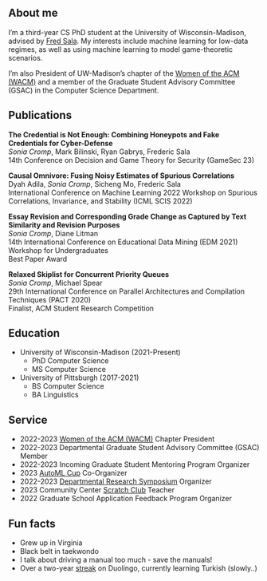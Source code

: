 ## About me

I’m a third-year CS PhD student at the University of Wisconsin-Madison, advised by [Fred Sala](https://pages.cs.wisc.edu/~fredsala/). My interests include machine learning for low-data regimes, as well as using machine learning to model game-theoretic scenarios.

I’m also President of UW-Madison’s chapter of the [Women of the ACM (WACM)](https://wacm.cs.wisc.edu/) and a member of the Graduate Student Advisory Committee (GSAC) in the Computer Science Department.

## Publications

**The Credential is Not Enough: Combining Honeypots and Fake Credentials for Cyber-Defense**<br>
*Sonia Cromp*, Mark Bilinski, Ryan Gabrys, Frederic Sala<br>
14th Conference on Decision and Game Theory for Security (GameSec 23)

**Causal Omnivore: Fusing Noisy Estimates of Spurious Correlations**<br>
Dyah Adila, *Sonia Cromp*, Sicheng Mo, Frederic Sala<br>
International Conference on Machine Learning 2022 Workshop on Spurious Correlations, Invariance, and Stability (ICML SCIS 2022)

**Essay Revision and Corresponding Grade Change as Captured by Text Similarity and Revision Purposes**<br>
*Sonia Cromp*, Diane Litman<br>
14th International Conference on Educational Data Mining (EDM 2021) Workshop for Undergraduates<br>
Best Paper Award

**Relaxed Skiplist for Concurrent Priority Queues**
<br>*Sonia Cromp*, Michael Spear<br>
29th International Conference on Parallel Architectures and Compilation Techniques (PACT 2020)<br>
Finalist, ACM Student Research Competition

## Education

- University of Wisconsin-Madison (2021-Present)
	- PhD Computer Science 
	- MS Computer Science
- University of Pittsburgh (2017-2021)
	- BS Computer Science
	- BA Linguistics

## Service
- 2022-2023 [Women of the ACM (WACM)](https://wacm.cs.wisc.edu/) Chapter President
- 2022-2023 Departmental Graduate Student Advisory Committee (GSAC) Member
- 2022-2023 Incoming Graduate Student Mentoring Program Organizer
- 2023 [AutoML Cup](https://2023.automl.cc/competitions/automl-cup/) Co-Organizer
- 2022-2023 [Departmental Research Symposium](https://csresearchsymposium.github.io) Organizer
- 2023 Community Center [Scratch Club](https://www.cs.wisc.edu/catapult-clubs/) Teacher
- 2022 Graduate School Application Feedback Program Organizer

## Fun facts
- Grew up in Virginia
- Black belt in taekwondo
- I talk about driving a manual too much - save the manuals!
- Over a two-year [streak](https://duome.eu/crepe_obsession) on Duolingo, currently learning Turkish (slowly..)

